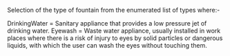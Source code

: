 Selection of the type of fountain from the enumerated list of types where:-

DrinkingWater =	Sanitary appliance that provides a low pressure jet of drinking water.
Eyewash =	Waste water appliance, usually installed in work places where there is a risk of injury to eyes by solid particles or dangerous liquids, with which the user can wash the eyes without touching them.